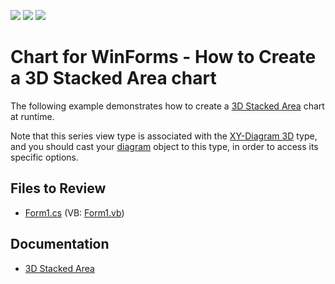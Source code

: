 <!-- default badges list -->
![](https://img.shields.io/endpoint?url=https://codecentral.devexpress.com/api/v1/VersionRange/128573208/14.2.3%2B)
[![](https://img.shields.io/badge/Open_in_DevExpress_Support_Center-FF7200?style=flat-square&logo=DevExpress&logoColor=white)](https://supportcenter.devexpress.com/ticket/details/E1037)
[![](https://img.shields.io/badge/📖_How_to_use_DevExpress_Examples-e9f6fc?style=flat-square)](https://docs.devexpress.com/GeneralInformation/403183)
<!-- default badges end -->

# Chart for WinForms - How to Create a 3D Stacked Area chart

The following example demonstrates how to create a [3D Stacked Area](https://docs.devexpress.com/WindowsForms/3305/controls-and-libraries/chart-control/series-views/3d-series-views/area-series-views/stacked-area-chart?p=netframework) chart at runtime.

Note that this series view type is associated with the [XY-Diagram 3D](https://docs.devexpress.com/WindowsForms/5909/controls-and-libraries/chart-control/diagram/xy-diagram-3d?p=netframework) type, and you should cast your [diagram](https://docs.devexpress.com/WindowsForms/5778/controls-and-libraries/chart-control/diagram?p=netframework) object to this type, in order to access its specific options.

## Files to Review

* [Form1.cs](./CS/Series_3DStackedAreaChart/Form1.cs) (VB: [Form1.vb](./VB/Series_3DStackedAreaChart/Form1.vb))

## Documentation

* [3D Stacked Area](https://docs.devexpress.com/WindowsForms/3305/controls-and-libraries/chart-control/series-views/3d-series-views/area-series-views/stacked-area-chart)
